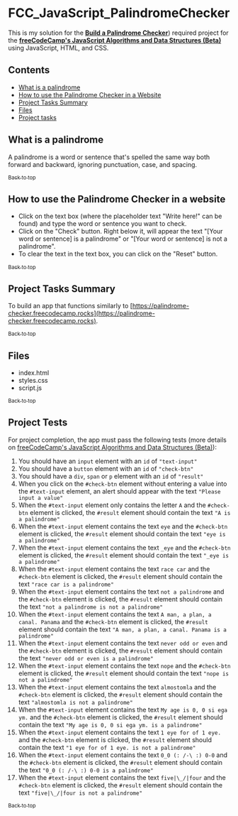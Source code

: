 # FCC_JavaScript_PalindromeChecker
This is my solution for the [**Build a Palindrome Checker**](https://www.freecodecamp.org/learn/javascript-algorithms-and-data-structures-v8/build-a-palindrome-checker-project/build-a-palindrome-checker))
required project for the [**freeCodeCamp's JavaScript Algorithms and Data Structures (Beta)**](https://www.freecodecamp.org/learn/javascript-algorithms-and-data-structures-v8/) using JavaScript, HTML, and CSS. <br />

## Contents
- [What is a palindrome](#what-is-a-palindrome)
- [How to use the Palindrome Checker in a Website](#how-to-use-the-palindrome-checker-in-a-website)
- [Project Tasks Summary](#project-tasks-summary)
- [Files](#files)
- [Project tasks](#project-tasks)

## What is a palindrome
A palindrome is a word or sentence that's spelled the same way both forward and backward, ignoring punctuation, case, and spacing.

[<sub>Back to top</sub>](#top)

## How to use the Palindrome Checker in a website
- Click on the text box (where the placeholder text "Write here!" can be found) and type the word or sentence you want to check.
- Click on the "Check" button. Right below it, will appear the text "[Your word or sentence] is a palindrome" or "[Your word or sentence] is not a palindrome".
- To clear the text in the text box, you can click on the "Reset" button.

[<sub>Back to top</sub>](#top)

## Project Tasks Summary
To build an app that functions similarly to [https://palindrome-checker.freecodecamp.rocks](https://palindrome-checker.freecodecamp.rocks).

[<sub>Back to top</sub>](#top)

## Files
- index.html
- styles.css
- script.js

[<sub>Back to top</sub>](#top)

## Project Tests
For project completion, the app must pass the following tests (more details on [freeCodeCamp's JavaScript Algorithms and Data Structures (Beta)](https://www.freecodecamp.org/learn/javascript-algorithms-and-data-structures-v8/)):
1. You should have an `input` element with an `id` of `"text-input"`
2. You should have a `button` element with an `id` of `"check-btn"`
3. You should have a `div`, `span` or `p` element with an `id` of `"result"`
4. When you click on the `#check-btn` element without entering a value into the `#text-input` element, an alert should appear with the text `"Please input a value"`
5. When the `#text-input` element only contains the letter `A` and the `#check-btn` element is clicked, the `#result` element should contain the text `"A is a palindrome"`
6. When the `#text-input` element contains the text `eye` and the `#check-btn` element is clicked, the `#result` element should contain the text `"eye is a palindrome"`
7. When the `#text-input` element contains the text `_eye` and the `#check-btn` element is clicked, the `#result` element should contain the text `"_eye is a palindrome"`
8. When the `#text-input` element contains the text `race car` and the `#check-btn` element is clicked, the `#result` element should contain the text `"race car is a palindrome"`
9. When the `#text-input` element contains the text `not a palindrome` and the `#check-btn` element is clicked, the `#result` element should contain the text `"not a palindrome is not a palindrome"`
10. When the `#text-input` element contains the text `A man, a plan, a canal. Panama` and the `#check-btn` element is clicked, the `#result` element should contain the text `"A man, a plan, a canal. Panama is a palindrome"`
11. When the `#text-input` element contains the text `never odd or even` and the `#check-btn` element is clicked, the `#result` element should contain the text `"never odd or even is a palindrome"`
12. When the `#text-input` element contains the text `nope` and the `#check-btn` element is clicked, the `#result` element should contain the text `"nope is not a palindrome"`
13. When the `#text-input` element contains the text `almostomla` and the `#check-btn` element is clicked, the `#result` element should contain the text `"almostomla is not a palindrome"`
14. When the `#text-input` element contains the text `My age is 0, 0 si ega ym.` and the `#check-btn` element is clicked, the `#result` element should contain the text `"My age is 0, 0 si ega ym. is a palindrome"`
15. When the `#text-input` element contains the text `1 eye for of 1 eye.` and the `#check-btn` element is clicked, the `#result` element should contain the text `"1 eye for of 1 eye. is not a palindrome"`
16. When the `#text-input` element contains the text `0_0 (: /-\ :) 0-0` and the `#check-btn` element is clicked, the `#result` element should contain the text `"0_0 (: /-\ :) 0-0 is a palindrome"`
17. When the `#text-input` element contains the text `five|\_/|four` and the `#check-btn` element is clicked, the `#result` element should contain the text `"five|\_/|four is not a palindrome"`

[<sub>Back to top</sub>](#top)
